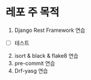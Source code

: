레포 주 목적
=============
1. Django Rest Framework 연습

- [ ] 테스트

2. isort & black & flake8 연습
3. pre-commit 연습
4. Drf-yasg 연습